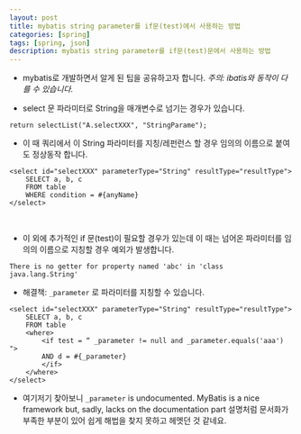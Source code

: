 ```yaml
---
layout: post
title: mybatis string parameter를 if문(test)에서 사용하는 방법
categories: [spring]
tags: [spring, json]
description: mybatis string parameter를 if문(test)문에서 사용하는 방법
---
```



* mybatis로 개발하면서 알게 된 팁을 공유하고자 합니다. *주의: ibatis와 동작이 다를 수 있습니다.*

* select 문 파라미터로 String을 매개변수로 넘기는 경우가 있습니다. 


```
return selectList("A.selectXXX", "StringParame");
```

* 이 때 쿼리에서 이 String 파라미터를 지칭/레펀런스 할 경우 임의의 이름으로 붙여도 정상동작 합니다.

```
<select id="selectXXX" parameterType="String" resultType="resultType">
	SELECT a, b, c
	FROM table
	WHERE condition = #{anyName}
</select>
```

<br>

* 이 외에 추가적인 if 문(test)이 필요할 경우가 있는데 이 때는 넘어온 파라미터를 임의의 이름으로 지칭할 경우 예외가 발생합니다. 

```
There is no getter for property named 'abc' in 'class java.lang.String'
```

* 해결책: `_parameter` 로 파라미터를 지칭할 수 있습니다.

```
<select id="selectXXX" parameterType="String" resultType="resultType">
	SELECT a, b, c 
	FROM table
	<where>
		<if test = “ _parameter != null and _parameter.equals('aaa') ">
		AND d = #{_parameter}
		</if>
	</where>
</select>
```

* 여기저기 찾아보니 `_parameter` is undocumented. MyBatis is a nice framework but, sadly, lacks on the documentation part 설명처럼 문서화가 부족한 부분이 있어 쉽게 해법을 찾지 못하고 헤멧던 것 같네요.
